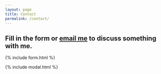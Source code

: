 ```yaml
---
layout: page
title: Contact
permalink: /contact/
---
```


## Fill in the form or [email me](mailto:{{site.email}}) to discuss something with me.

{% include form.html %}

{% include modal.html %}
